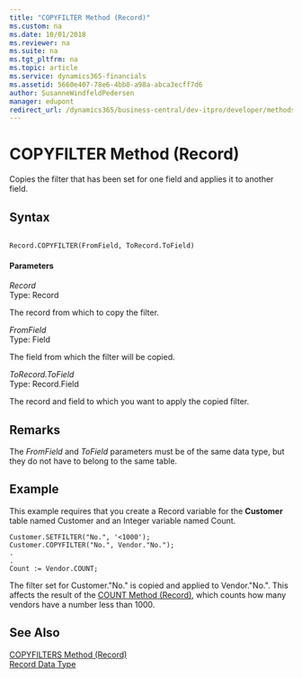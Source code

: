 ```yaml
---
title: "COPYFILTER Method (Record)"
ms.custom: na
ms.date: 10/01/2018
ms.reviewer: na
ms.suite: na
ms.tgt_pltfrm: na
ms.topic: article
ms.service: dynamics365-financials
ms.assetid: 5660e407-78e6-4bb8-a98a-abca3ecff7d6
author: SusanneWindfeldPedersen
manager: edupont
redirect_url: /dynamics365/business-central/dev-itpro/developer/methods-auto/library
---
```


 

# COPYFILTER Method (Record)
Copies the filter that has been set for one field and applies it to another field.  
  
## Syntax  
  
```  
  
Record.COPYFILTER(FromField, ToRecord.ToField)  
```  
  
#### Parameters  
 *Record*  
 Type: Record  
  
 The record from which to copy the filter.  
  
 *FromField*  
 Type: Field  
  
 The field from which the filter will be copied.  
  
 *ToRecord.ToField*  
 Type: Record.Field  
  
 The record and field to which you want to apply the copied filter.  
  
## Remarks  
 The *FromField* and *ToField* parameters must be of the same data type, but they do not have to belong to the same table.  
  
## Example  
 This example requires that you create a Record variable for the **Customer** table named Customer and an Integer variable named Count.  
  
```  
Customer.SETFILTER("No.", '<1000');   
Customer.COPYFILTER("No.", Vendor."No.");   
.  
.  
Count := Vendor.COUNT;  
```  
  
 The filter set for Customer."No." is copied and applied to Vendor."No.". This affects the result of the [COUNT Method \(Record\)](devenv-COUNT-Method-Record.md), which counts how many vendors have a number less than 1000.  
  
## See Also  
 [COPYFILTERS Method \(Record\)](devenv-COPYFILTERS-Method-Record.md)   
 [Record Data Type](../datatypes/devenv-Record-Data-Type.md)